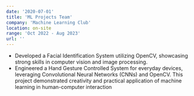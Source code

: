 ```yaml
---
date: '2020-07-01'
title: 'ML Projects Team'
company: 'Machine Learning Club'
location: on-site
range: 'Oct 2022 - Aug 2023'
url: ''
---
```


- Developed a Facial Identification System utilizing OpenCV, showcasing strong skills in computer vision and image processing.
- Engineered a Hand Gesture Controlled System for everyday devices, leveraging Convolutional Neural Networks (CNNs) and OpenCV. This project demonstrated creativity and practical application of machine learning in human-computer interaction